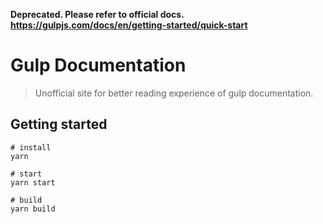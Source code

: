 **Deprecated. Please refer to official docs. https://gulpjs.com/docs/en/getting-started/quick-start**

# Gulp Documentation

> Unofficial site for better reading experience of gulp documentation.

## Getting started

```shell
# install
yarn

# start
yarn start

# build
yarn build
```
